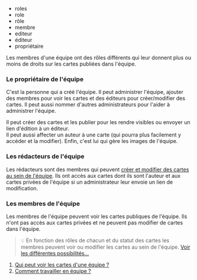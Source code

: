 - roles
- role
- rôle
- membre
- editeur
- éditeur
- propriétaire

Les membres d'une équipe ont des rôles différents qui leur donnent plus ou moins de droits sur les cartes publiées dans l'équipe.

### <i class="fi-pro"></i> Le propriétaire de l'équipe 

C'est la personne qui a créé l'équipe.
Il peut administrer l'équipe, ajouter des membres pour voir les cartes et des éditeurs pour créer/modifier des cartes.
Il peut aussi nommer d'autres administrateurs pour l'aider à administrer l'équipe.

Il peut créer des cartes et les publier pour les rendre visibles ou envoyer un lien d'édition à un éditeur. <br/> Il peut aussi affecter un auteur à une carte (qui pourra plus facilement y accéder et la modifier).
Enfin, c'est lui qui gère les images de l'équipe.

### <i class="fi-author"></i> Les rédacteurs de l'équipe 

Les rédacteurs sont des membres qui peuvent [créer et modifier des cartes au sein de l'équipe](#./Qui_peut_voir_les_cartes_d'une_équipe.md).
Ils ont accès aux cartes dont ils sont l'auteur et aux cartes privées de l'équipe si un administrateur leur envoie un lien de modification.

### <i class="fi-simple-user"></i> Les membres de l'équipe 

Les membres de l'équipe peuvent voir les cartes publiques de l'équipe.
Ils n'ont pas accès aux cartes privées et ne peuvent pas modifier de cartes dans l'équipe.

> 💡 En fonction des rôles de chacun et du statut des cartes les membres peuvent voir ou modifier les cartes au sein de l'équipe.
> [Voir les différentes possibilités...](#./Qui_peut_voir_les_cartes_d'une_équipe.md)


1. [Qui peut voir les cartes d'une équipe ?](./Qui_peut_voir_les_cartes_d'une_équipe.md)
1. [Comment travailler en équipe ?](./Comment_travailler_en_équipe.md)